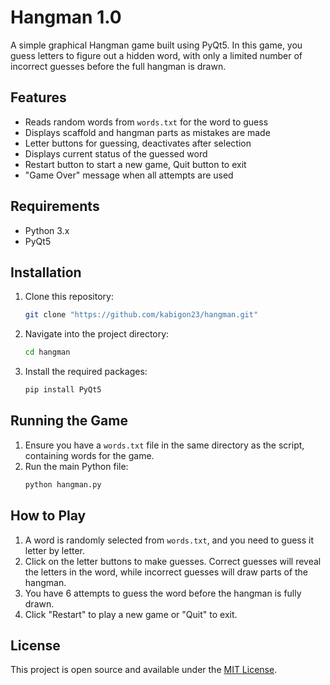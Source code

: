 # Hangman 1.0

A simple graphical Hangman game built using PyQt5. In this game, you guess letters to figure out a hidden word, with only a limited number of incorrect guesses before the full hangman is drawn.

## Features

- Reads random words from `words.txt` for the word to guess
- Displays scaffold and hangman parts as mistakes are made
- Letter buttons for guessing, deactivates after selection
- Displays current status of the guessed word
- Restart button to start a new game, Quit button to exit
- "Game Over" message when all attempts are used

## Requirements

- Python 3.x
- PyQt5

## Installation

1. Clone this repository:
   ```bash
   git clone "https://github.com/kabigon23/hangman.git"
   ```
2. Navigate into the project directory:
   ```bash
   cd hangman
   ```
3. Install the required packages:
   ```bash
   pip install PyQt5
   ```

## Running the Game

1. Ensure you have a `words.txt` file in the same directory as the script, containing words for the game.
2. Run the main Python file:
   ```bash
   python hangman.py
   ```

## How to Play

1. A word is randomly selected from `words.txt`, and you need to guess it letter by letter.
2. Click on the letter buttons to make guesses. Correct guesses will reveal the letters in the word, while incorrect guesses will draw parts of the hangman.
3. You have 6 attempts to guess the word before the hangman is fully drawn.
4. Click "Restart" to play a new game or "Quit" to exit.

## License

This project is open source and available under the [MIT License](LICENSE).
